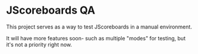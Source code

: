 # JScoreboards QA
This project serves as a way to test JScoreboards in a manual environment.

It will have more features soon- such as multiple "modes" for testing, but it's not a priority right now.